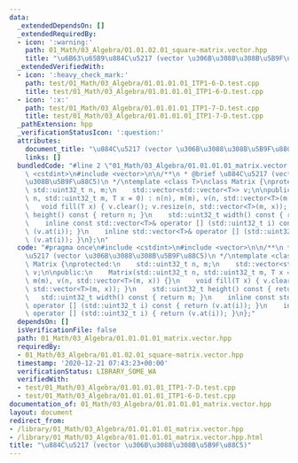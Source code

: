 ```yaml
---
data:
  _extendedDependsOn: []
  _extendedRequiredBy:
  - icon: ':warning:'
    path: 01_Math/03_Algebra/01.01.02.01_square-matrix.vector.hpp
    title: "\u6B63\u65B9\u884C\u5217 (vector \u306B\u3088\u308B\u5B9F\u88C5)"
  _extendedVerifiedWith:
  - icon: ':heavy_check_mark:'
    path: test/01_Math/03_Algebra/01.01.01.01_ITP1-6-D.test.cpp
    title: test/01_Math/03_Algebra/01.01.01.01_ITP1-6-D.test.cpp
  - icon: ':x:'
    path: test/01_Math/03_Algebra/01.01.01.01_ITP1-7-D.test.cpp
    title: test/01_Math/03_Algebra/01.01.01.01_ITP1-7-D.test.cpp
  _pathExtension: hpp
  _verificationStatusIcon: ':question:'
  attributes:
    document_title: "\u884C\u5217 (vector \u306B\u3088\u308B\u5B9F\u88C5)"
    links: []
  bundledCode: "#line 2 \"01_Math/03_Algebra/01.01.01.01_matrix.vector.hpp\"\n#include\
    \ <cstdint>\n#include <vector>\n\n/**\n * @brief \u884C\u5217 (vector \u306B\u3088\
    \u308B\u5B9F\u88C5)\n */\ntemplate <class T>\nclass Matrix {\nprotected:\n   \
    \ std::uint32_t n, m;\n    std::vector<std::vector<T>> v;\n\npublic:\n    Matrix(std::uint32_t\
    \ n, std::uint32_t m, T x = 0) : n(n), m(m), v(n, std::vector<T>(m, x)) {}\n \
    \   void fill(T x) { v.clear(); v.resize(n, std::vector<T>(m, x)); }\n    std::uint32_t\
    \ height() const { return n; }\n    std::uint32_t width() const { return m; }\n\
    \    inline const std::vector<T>& operator [] (std::uint32_t i) const { return\
    \ (v.at(i)); }\n    inline std::vector<T>& operator [] (std::uint32_t i) { return\
    \ (v.at(i)); }\n};\n"
  code: "#pragma once\n#include <cstdint>\n#include <vector>\n\n/**\n * @brief \u884C\
    \u5217 (vector \u306B\u3088\u308B\u5B9F\u88C5)\n */\ntemplate <class T>\nclass\
    \ Matrix {\nprotected:\n    std::uint32_t n, m;\n    std::vector<std::vector<T>>\
    \ v;\n\npublic:\n    Matrix(std::uint32_t n, std::uint32_t m, T x = 0) : n(n),\
    \ m(m), v(n, std::vector<T>(m, x)) {}\n    void fill(T x) { v.clear(); v.resize(n,\
    \ std::vector<T>(m, x)); }\n    std::uint32_t height() const { return n; }\n \
    \   std::uint32_t width() const { return m; }\n    inline const std::vector<T>&\
    \ operator [] (std::uint32_t i) const { return (v.at(i)); }\n    inline std::vector<T>&\
    \ operator [] (std::uint32_t i) { return (v.at(i)); }\n};"
  dependsOn: []
  isVerificationFile: false
  path: 01_Math/03_Algebra/01.01.01.01_matrix.vector.hpp
  requiredBy:
  - 01_Math/03_Algebra/01.01.02.01_square-matrix.vector.hpp
  timestamp: '2020-12-21 07:43:23+00:00'
  verificationStatus: LIBRARY_SOME_WA
  verifiedWith:
  - test/01_Math/03_Algebra/01.01.01.01_ITP1-7-D.test.cpp
  - test/01_Math/03_Algebra/01.01.01.01_ITP1-6-D.test.cpp
documentation_of: 01_Math/03_Algebra/01.01.01.01_matrix.vector.hpp
layout: document
redirect_from:
- /library/01_Math/03_Algebra/01.01.01.01_matrix.vector.hpp
- /library/01_Math/03_Algebra/01.01.01.01_matrix.vector.hpp.html
title: "\u884C\u5217 (vector \u306B\u3088\u308B\u5B9F\u88C5)"
---
```

